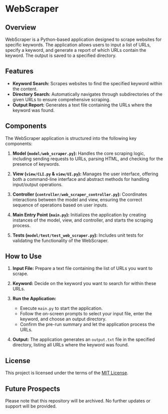 # WebScraper

## Overview
WebScraper is a Python-based application designed to scrape websites for specific keywords. The application allows users to input a list of URLs, specify a keyword, and generate a report of which URLs contain the keyword. The output is saved to a specified directory.

## Features
- **Keyword Search:** Scrapes websites to find the specified keyword within the content.
- **Directory Search:** Automatically navigates through subdirectories of the given URLs to ensure comprehensive scraping.
- **Output Report:** Generates a text file containing the URLs where the keyword was found.

## Components
The WebScraper application is structured into the following key components:

1. **Model (`model/web_scraper.py`):** Handles the core scraping logic, including sending requests to URLs, parsing HTML, and checking for the presence of keywords.

2. **View (`view/CLI.py` & `view/UI.py`):** Manages the user interface, offering both a command-line interface and abstract methods for handling input/output operations.

3. **Controller (`controller/web_scraper_controller.py`):** Coordinates interactions between the model and view, ensuring the correct sequence of operations based on user inputs.

4. **Main Entry Point (`main.py`):** Initializes the application by creating instances of the model, view, and controller, and starts the scraping process.

5. **Tests (`model/test/test_web_scraper.py`):** Includes unit tests for validating the functionality of the WebScraper.

## How to Use
1. **Input File:** Prepare a text file containing the list of URLs you want to scrape.
2. **Keyword:** Decide on the keyword you want to search for within these URLs.
3. **Run the Application:**
   - Execute `main.py` to start the application.
   - Follow the on-screen prompts to select your input file, enter the keyword, and choose an output directory.
   - Confirm the pre-run summary and let the application process the URLs.

4. **Output:** The application generates an `output.txt` file in the specified directory, listing all URLs where the keyword was found.

## License
This project is licensed under the terms of the [MIT License](LICENSE).

## Future Prospects
Please note that this repository will be archived. No further updates or support will be provided.
